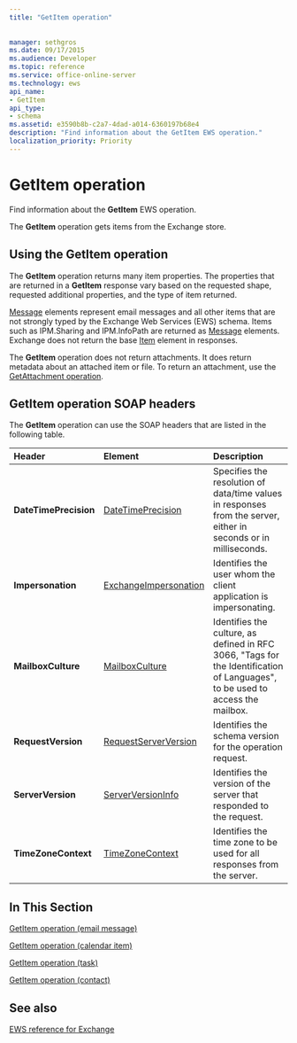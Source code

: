 ```yaml
---
title: "GetItem operation"
 
 
manager: sethgros
ms.date: 09/17/2015
ms.audience: Developer
ms.topic: reference
ms.service: office-online-server
ms.technology: ews
api_name:
- GetItem
api_type:
- schema
ms.assetid: e3590b8b-c2a7-4dad-a014-6360197b68e4
description: "Find information about the GetItem EWS operation."
localization_priority: Priority
---
```


# GetItem operation

Find information about the **GetItem** EWS operation. 
  
The **GetItem** operation gets items from the Exchange store. 
  
## Using the GetItem operation

The **GetItem** operation returns many item properties. The properties that are returned in a **GetItem** response vary based on the requested shape, requested additional properties, and the type of item returned. 
  
[Message](message-ex15websvcsotherref.md) elements represent email messages and all other items that are not strongly typed by the Exchange Web Services (EWS) schema. Items such as IPM.Sharing and IPM.InfoPath are returned as [Message](message-ex15websvcsotherref.md) elements. Exchange does not return the base [Item](item.md) element in responses. 
  
The **GetItem** operation does not return attachments. It does return metadata about an attached item or file. To return an attachment, use the [GetAttachment operation](getattachment-operation.md).
  
## GetItem operation SOAP headers

The **GetItem** operation can use the SOAP headers that are listed in the following table. 
  
|****Header****|****Element****|****Description****|
|:-----|:-----|:-----|
|**DateTimePrecision** <br/> |[DateTimePrecision](datetimeprecision.md) <br/> |Specifies the resolution of data/time values in responses from the server, either in seconds or in milliseconds.  <br/> |
|**Impersonation** <br/> |[ExchangeImpersonation](exchangeimpersonation.md) <br/> |Identifies the user whom the client application is impersonating.  <br/> |
|**MailboxCulture** <br/> |[MailboxCulture](mailboxculture.md) <br/> |Identifies the culture, as defined in RFC 3066, "Tags for the Identification of Languages", to be used to access the mailbox.  <br/> |
|**RequestVersion** <br/> |[RequestServerVersion](requestserverversion.md) <br/> |Identifies the schema version for the operation request.  <br/> |
|**ServerVersion** <br/> |[ServerVersionInfo](serverversioninfo.md) <br/> |Identifies the version of the server that responded to the request.  <br/> |
|**TimeZoneContext** <br/> |[TimeZoneContext](timezonecontext.md) <br/> |Identifies the time zone to be used for all responses from the server.  <br/> |
   
## In This Section

[GetItem operation (email message)](getitem-operation-email-message.md)
  
[GetItem operation (calendar item)](getitem-operation-calendar-item.md)
  
[GetItem operation (task)](getitem-operation-task.md)
  
[GetItem operation (contact)](getitem-operation-contact.md)
  
## See also



[EWS reference for Exchange](ews-reference-for-exchange.md)

